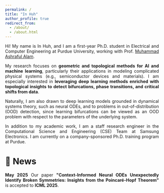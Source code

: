 ```yaml
---
permalink: /
title: "In Huh"
author_profile: true
redirect_from: 
  - /about/
  - /about.html
---
```

<p align="justify">
Hi! My name is In Huh, and I am a first-year Ph.D. student in Electrical and Computer Engineering at Purdue University, working with Prof. <a href="https://sites.google.com/view/alam-research-group/home">Muhammad Ashraful Alam</a>.
</p>

<p align="justify">
My research focuses on <strong>geometric and topological methods for AI and machine learning</strong>, particularly their applications in modeling complicated physical systems (e.g., semiconductor devices and materials). I am especially interested in <strong>leveraging deep learning methods enriched with topological insights to detect bifurcations, phase transitions, and critical shifts from data</strong>. 
</p>

<p align="justify">
Naturally, I am also drawn to deep learning models grounded in dynamical systems theory, such as neural ODEs, and to problems in out-of-distribution (OOD) detection, since learning bifurcations can be viewed as an OOD problem with respect to the parameters of the underlying system.
</p>

<p align="justify">
In addition to my academic work, I am a staff research engineer in the Computational Science and Engineering (CSE) Team at Samsung Electronics. I am currently on a company-sponsored Ph.D. training program at Purdue.
</p>

📰 News
======

<p align="justify">
<strong>May 2025</strong>
Our paper <strong>"Context-Informed Neural ODEs Unexpectedly Identify Broken Symmetries: Insights from the Poincaré-Hopf Theorem"</strong> is accepted to <strong>ICML 2025</strong>.
</p>

